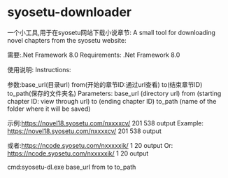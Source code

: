 # syosetu-downloader
一个小工具,用于在syosetu网站下载小说章节:
A small tool for downloading novel chapters from the syosetu website:

需要:.Net Framework 8.0
Requirements: .Net Framework 8.0

使用说明:
Instructions:

参数:base_url(目录url) from(开始的章节ID:通过url查看) to(结束章节ID) to_path(保存的文件夹名)
Parameters: base_url (directory url) from (starting chapter ID: view through url) to (ending chapter ID) to_path (name of the folder where it will be saved)

示例:https://novel18.syosetu.com/nxxxxcv/ 201 538 output
Example: https://novel18.syosetu.com/nxxxxcv/ 201 538 output

或者:https://ncode.syosetu.com/nxxxxxik/ 1 20 output
Or: https://ncode.syosetu.com/nxxxxxik/ 1 20 output

cmd:syosetu-dl.exe base_url from to to_path
